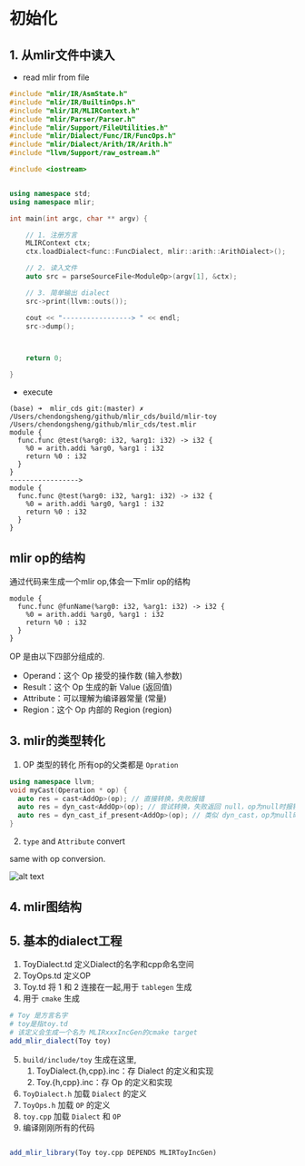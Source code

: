 # 初始化

## 1. 从mlir文件中读入
- read mlir from file
```c++
#include "mlir/IR/AsmState.h"
#include "mlir/IR/BuiltinOps.h"
#include "mlir/IR/MLIRContext.h"
#include "mlir/Parser/Parser.h"
#include "mlir/Support/FileUtilities.h"
#include "mlir/Dialect/Func/IR/FuncOps.h"
#include "mlir/Dialect/Arith/IR/Arith.h"
#include "llvm/Support/raw_ostream.h"

#include <iostream>


using namespace std;
using namespace mlir;

int main(int argc, char ** argv) {

    // 1. 注册方言
    MLIRContext ctx;
    ctx.loadDialect<func::FuncDialect, mlir::arith::ArithDialect>();

    // 2. 读入文件
    auto src = parseSourceFile<ModuleOp>(argv[1], &ctx);

    // 3. 简单输出 dialect
    src->print(llvm::outs());

    cout << "-----------------> " << endl;
    src->dump();



    return 0;

}

```

- execute

```shell
(base) ➜  mlir_cds git:(master) ✗ /Users/chendongsheng/github/mlir_cds/build/mlir-toy /Users/chendongsheng/github/mlir_cds/test.mlir
module {
  func.func @test(%arg0: i32, %arg1: i32) -> i32 {
    %0 = arith.addi %arg0, %arg1 : i32
    return %0 : i32
  }
}
----------------->
module {
  func.func @test(%arg0: i32, %arg1: i32) -> i32 {
    %0 = arith.addi %arg0, %arg1 : i32
    return %0 : i32
  }
}
```

## mlir op的结构

通过代码来生成一个mlir op,体会一下mlir op的结构

```mlir
module {
  func.func @funName(%arg0: i32, %arg1: i32) -> i32 {
    %0 = arith.addi %arg0, %arg1 : i32
    return %0 : i32
  }
}
```

OP 是由以下四部分组成的.
- Operand：这个 Op 接受的操作数 (输入参数)
- Result：这个 Op 生成的新 Value (返回值)
- Attribute：可以理解为编译器常量 (常量)
- Region：这个 Op 内部的 Region (region)


## 3. mlir的类型转化

1. OP 类型的转化
所有op的父类都是 `Opration`

```c++
using namespace llvm;
void myCast(Operation * op) {
  auto res = cast<AddOp>(op); // 直接转换，失败报错
  auto res = dyn_cast<AddOp>(op); // 尝试转换，失败返回 null，op为null时报错
  auto res = dyn_cast_if_present<AddOp>(op); // 类似 dyn_cast，op为null时返回null
}
```

2. `type` and `Attribute` convert

same with op conversion.

![alt text](image-1.png)

## 4. mlir图结构

## 5. 基本的dialect工程

1. ToyDialect.td 定义Dialect的名字和cpp命名空间
2. ToyOps.td 定义OP
3. Toy.td 将 1 和 2 连接在一起,用于 `tablegen` 生成
4. 用于 `cmake` 生成
```cmake
# Toy 是方言名字
# toy是指toy.td
# 该定义会生成一个名为 MLIRxxxIncGen的cmake target
add_mlir_dialect(Toy toy)
```
5. `build/include/toy` 生成在这里,
    1. ToyDialect.{h,cpp}.inc：存 Dialect 的定义和实现
    2. Toy.{h,cpp}.inc：存 Op 的定义和实现
6. `ToyDialect.h` 加载 `Dialect` 的定义
7. `ToyOps.h` 加载 `OP` 的定义
8. `toy.cpp` 加载 `Dialect` 和 `OP`
9. 编译刚刚所有的代码
```cmake

add_mlir_library(Toy toy.cpp DEPENDS MLIRToyIncGen)
```
